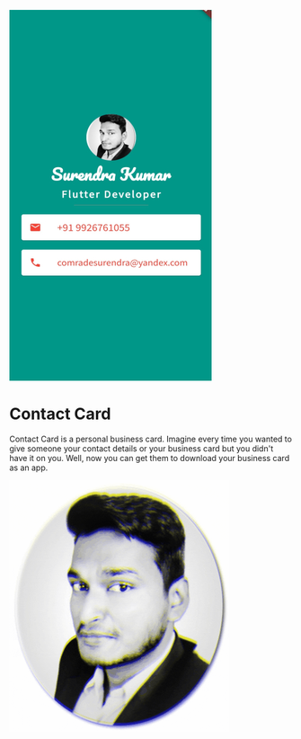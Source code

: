 ![App Image](https://raw.githubusercontent.com/SurendraKumarjuet/Contact-Card/master/images/image_pro%20(5).jpg)

# Contact Card

Contact Card is a personal business card. Imagine every time you wanted to give someone your contact details or your business card but you didn't have it on you. Well, now you can get them to download your business card as an app.





![Author](https://raw.githubusercontent.com/SurendraKumarjuet/Contact-Card/master/images/shadow.gif)
